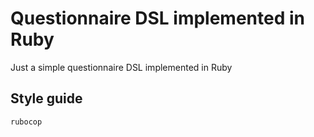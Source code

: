 Questionnaire DSL implemented in Ruby
=====================================

Just a simple questionnaire DSL implemented in Ruby

Style guide
-----------

```ruby
rubocop
```
